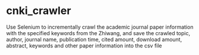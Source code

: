 # cnki_crawler
Use Selenium to incrementally crawl the academic journal paper information with the specified keywords from the Zhiwang, and save the crawled topic, author, journal name, publication time, cited amount, download amount, abstract, keywords and other paper information into the csv file
